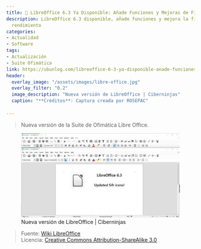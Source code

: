 ```yaml
---
title: 📰 LibreOffice 6.3 Ya Disponible: Añade Funciones y Mejoras de Fiabilidad y Rendimiento
description: LibreOffice 6.3 disponible, añade funciones y mejora la fiabilidad y
  rendimiento
categories:
- Actualidad
- Software
tags:
- Actualización
- Suite Ofimática
link: https://ubunlog.com/libreoffice-6-3-ya-disponible-anade-funciones-y-mejora-la-fiabilidad-y-rendimiento
header:
  overlay_image: "/assets/images/libre-office.jpg"
  overlay_filter: "0.2"
  image_description: "Nueva versión de LibreOffice | Ciberninjas"
  caption: "**Créditos**: Captura creada por ROSEPAC"

---
```

> Nueva versión de la Suite de Ofimática Libre Office.

<figure>
    <a href="/assets/images/libre-office.jpg" class="image-popup"><img src="/assets/images/libre-officex636.jpg"></a>
    <figcaption>Nueva versión de LibreOffice | Ciberninjas</figcaption>
</figure>

> Fuente: [Wiki LibreOffice](https://wiki.documentfoundation.org/ReleaseNotes/6.3 "Wiki de la Fundación de LibreOffice: Ciberninjas")  
> Licencia:  [Creative Commons Attribution-ShareAlike 3.0](https://creativecommons.org/licenses/by-sa/3.0/ "Licencia del contenido de las imágenes de LibreOffice: Ciberninjas")